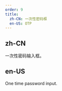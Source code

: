 ```yaml
---
order: 9
title:
  zh-CN: 一次性密码框
  en-US: OTP
---
```


## zh-CN

一次性密码输入框。

## en-US

One time password input.
